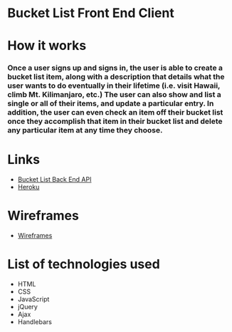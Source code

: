 # Bucket List Front End Client

# How it works

### Once a user signs up and signs in, the user is able to create a bucket list item, along with a description that details what the user wants to do eventually in their lifetime (i.e. visit Hawaii, climb Mt. Kilimanjaro, etc.) The user can also show and list a single or all of their items, and update a particular entry. In addition, the user can even check an item off their bucket list once they accomplish that item in their bucket list and delete any particular item at any time they choose.

# Links

* [Bucket List Back End API](https://github.com/WDI-28-peter-kwesi-lucas/bucket-list-back-end-api/)
* [Heroku](https://secure-bastion-12965.herokuapp.com/)

# Wireframes

* [Wireframes](https://i.imgur.com/7THkF3o.jpg)

# List of technologies used

* HTML
* CSS
* JavaScript
* jQuery
* Ajax
* Handlebars
